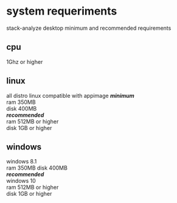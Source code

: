 # system requeriments
stack-analyze desktop minimum and recommended requirements

## cpu
1Ghz or higher

## linux
all distro linux compatible with appimage
***minimum***<br>
ram 350MB<br>
disk 400MB<br>
***recommended***<br>
ram 512MB or higher<br>
disk 1GB or higher

## windows
windows 8.1<br>
ram 350MB
disk 400MB<br>
***recommended***<br>
windows 10<br>
ram 512MB or higher<br>
disk 1GB or higher
